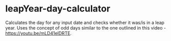 # leapYear-day-calculator
Calculates the day for any input date and checks whether it was/is in a leap year.
Uses the concept of odd days similar to the one outlined in this video - https://youtu.be/mLD41elDRTE.
